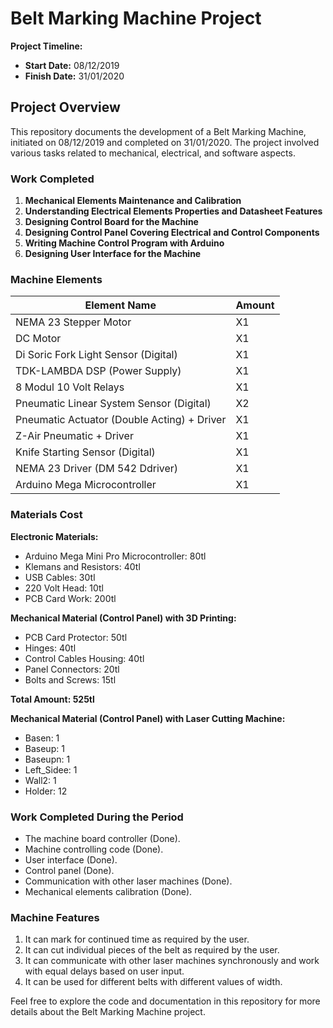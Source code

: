 # Belt Marking Machine Project

**Project Timeline:**
- **Start Date:** 08/12/2019
- **Finish Date:** 31/01/2020

## Project Overview

This repository documents the development of a Belt Marking Machine, initiated on 08/12/2019 and completed on 31/01/2020. The project involved various tasks related to mechanical, electrical, and software aspects.

### Work Completed

1. **Mechanical Elements Maintenance and Calibration**
2. **Understanding Electrical Elements Properties and Datasheet Features**
3. **Designing Control Board for the Machine**
4. **Designing Control Panel Covering Electrical and Control Components**
5. **Writing Machine Control Program with Arduino**
6. **Designing User Interface for the Machine**

### Machine Elements

| Element Name                               | Amount |
| ------------------------------------------ | ------ |
| NEMA 23 Stepper Motor                      | X1     |
| DC Motor                                   | X1     |
| Di Soric Fork Light Sensor (Digital)       | X1     |
| TDK-LAMBDA DSP (Power Supply)              | X1     |
| 8 Modul 10 Volt Relays                     | X1     |
| Pneumatic Linear System Sensor (Digital)   | X2     |
| Pneumatic Actuator (Double Acting) + Driver| X1     |
| Z-Air Pneumatic + Driver                   | X1     |
| Knife Starting Sensor (Digital)            | X1     |
| NEMA 23 Driver (DM 542 Ddriver)            | X1     |
| Arduino Mega Microcontroller               | X1     |

### Materials Cost

**Electronic Materials:**
- Arduino Mega Mini Pro Microcontroller: 80tl
- Klemans and Resistors: 40tl
- USB Cables: 30tl
- 220 Volt Head: 10tl
- PCB Card Work: 200tl

**Mechanical Material (Control Panel) with 3D Printing:**
- PCB Card Protector: 50tl
- Hinges: 40tl
- Control Cables Housing: 40tl
- Panel Connectors: 20tl
- Bolts and Screws: 15tl

**Total Amount: 525tl**

**Mechanical Material (Control Panel) with Laser Cutting Machine:**
- Basen: 1
- Baseup: 1
- Baseupn: 1
- Left_Sidee: 1
- Wall2: 1
- Holder: 12

### Work Completed During the Period

- The machine board controller (Done).
- Machine controlling code (Done).
- User interface (Done).
- Control panel (Done).
- Communication with other laser machines (Done).
- Mechanical elements calibration (Done).

### Machine Features

1. It can mark for continued time as required by the user.
2. It can cut individual pieces of the belt as required by the user.
3. It can communicate with other laser machines synchronously and work with equal delays based on user input.
4. It can be used for different belts with different values of width.

Feel free to explore the code and documentation in this repository for more details about the Belt Marking Machine project.
